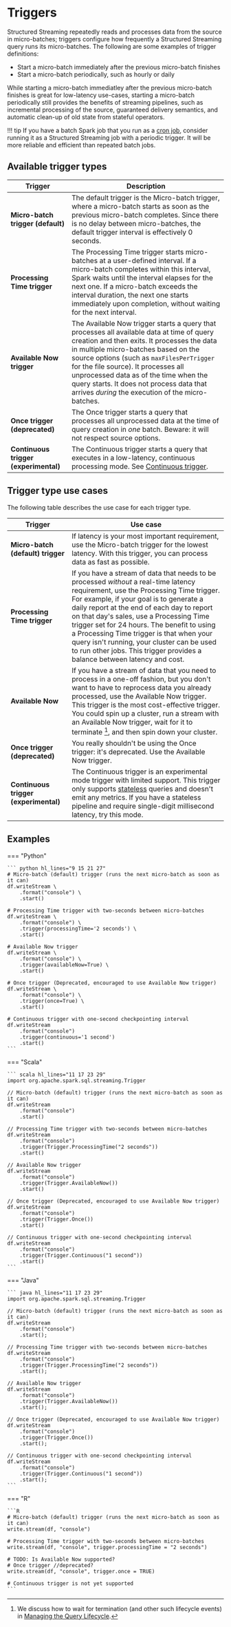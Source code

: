 <!-- 
[x] denotes that the article addresses the respective Google search:

spark structured streaming batch interval [x]
spark structured streaming continuous trigger [x]
spark structured streaming default trigger interval [x]
spark structured streaming trigger once [x]
spark structured streaming trigger [x]
spark structured streaming trigger once [x]
spark structured streaming trigger processingtime [x]
spark structured streaming interval [x]

-->


# Triggers

Structured Streaming repeatedly reads and processes data from the source in micro-batches; triggers configure how frequently a Structured Streaming query runs its micro-batches. The following are some examples of trigger definitions:

- Start a micro-batch immediately after the previous micro-batch finishes
- Start a micro-batch periodically, such as hourly or daily

While starting a micro-batch immediatley after the previous micro-batch finishes is great for low-latency use-cases, starting a micro-batch periodically still provides the benefits of streaming pipelines, such as incremental processing of the source, guaranteed delivery semantics, and automatic clean-up of old state from stateful operators.

<!-- TODO(neil): Add a link to the "migration" guide. -->
!!! tip
    If you have a batch Spark job that you run as a [cron job](https://wikipedia.org/wiki/Cron), consider running it as a Structured Streaming job with a periodic trigger. It will be more reliable and efficient than repeated batch jobs.

## Available trigger types

<!-- TODO(neil): is maxFilesPerTrigger really maxFilesPerMicroBatch? -->
| Trigger | Description                          |
| ----------- | ------------------------------------ |
| **Micro-batch trigger (default)**       | The default trigger is the Micro-batch trigger, where a micro-batch starts as soon as the previous micro-batch completes. Since there is no delay between micro-batches, the default trigger interval is effectively 0 seconds.  |
| **Processing Time trigger**      | The Processing Time trigger starts micro-batches at a user-defined interval. If a micro-batch completes within this interval, Spark waits until the interval elapses for the next one. If a micro-batch exceeds the interval duration, the next one starts immediately upon completion, without waiting for the next interval. |
| **Available Now trigger**    | The Available Now trigger starts a query that processes all available data at time of query creation and then exits. It processes the data in multiple micro-batches based on the source options (such as `maxFilesPerTrigger` for the file source). It processes all unprocessed data as of the time when the query starts. It does not process data that arrives _during_ the execution of the micro-batches. |
| **Once trigger (deprecated)** | The Once trigger starts a query that processes all unprocessed data at the time of query creation in _one_ batch. Beware: it will not respect source options.
| **Continuous trigger (experimental)** | The Continuous trigger starts a query that executes in a low-latency, continuous processing mode. See [Continuous trigger](). |

## Trigger type use cases

The following table describes the use case for each trigger type.

| Trigger | Use case |
| ----------- | ------------------------------------ |
| **Micro-batch (default) trigger**       | If latency is your most important requirement, use the Micro-batch trigger for the lowest latency. With this trigger, you can process data as fast as possible. |
| **Processing Time trigger**       | If you have a stream of data that needs to be processed _without_ a real-time latency requirement, use the Processing Time trigger. For example, if your goal is to generate a daily report at the end of each day to report on that day's sales, use a Processing Time trigger set for 24 hours. The benefit to using a Processing Time trigger is that when your query isn't running, your cluster can be used to run other jobs. This trigger provides a balance between latency and cost.  |
| **Available Now**    | If you have a stream of data that you need to process in a one-off fashion, but you don't want to have to reprocess data you already processed, use the Available Now trigger. This trigger is the most cost-effective trigger. You could spin up a cluster, run a stream with an Available Now trigger, wait for it to terminate [^1], and then spin down your cluster. |
| **Once trigger (deprecated)** | You really shouldn't be using the Once trigger: it's deprecated. Use the Available Now trigger. | 
| **Continuous trigger (experimental)** | The Continuous trigger is an experimental mode trigger with limited support. This trigger only supports [stateless]() queries and doesn't emit any metrics. If you have a stateless pipeline and require single-digit millisecond latency, try this mode. |

[^1]:
    We discuss how to wait for termination (and other such lifecycle events) in [Managing the Query Lifecycle]().

## Examples
 
=== "Python"

    ``` python hl_lines="9 15 21 27"
    # Micro-batch (default) trigger (runs the next micro-batch as soon as it can)
    df.writeStream \
        .format("console") \
        .start()

    # Processing Time trigger with two-seconds between micro-batches 
    df.writeStream \
        .format("console") \
        .trigger(processingTime='2 seconds') \
        .start()

    # Available Now trigger
    df.writeStream \
        .format("console") \
        .trigger(availableNow=True) \
        .start()

    # Once trigger (Deprecated, encouraged to use Available Now trigger)
    df.writeStream \
        .format("console") \
        .trigger(once=True) \
        .start()

    # Continuous trigger with one-second checkpointing interval
    df.writeStream
        .format("console")
        .trigger(continuous='1 second')
        .start()
    ```

=== "Scala"

    ``` scala hl_lines="11 17 23 29"
    import org.apache.spark.sql.streaming.Trigger

    // Micro-batch (default) trigger (runs the next micro-batch as soon as it can)
    df.writeStream
        .format("console")
        .start()

    // Processing Time trigger with two-seconds between micro-batches 
    df.writeStream
        .format("console")
        .trigger(Trigger.ProcessingTime("2 seconds"))
        .start()

    // Available Now trigger
    df.writeStream
        .format("console")
        .trigger(Trigger.AvailableNow())
        .start()

    // Once trigger (Deprecated, encouraged to use Available Now trigger)
    df.writeStream
        .format("console")
        .trigger(Trigger.Once())
        .start()

    // Continuous trigger with one-second checkpointing interval
    df.writeStream
        .format("console")
        .trigger(Trigger.Continuous("1 second"))
        .start()
    ```

=== "Java"

    ``` java hl_lines="11 17 23 29"
    import org.apache.spark.sql.streaming.Trigger

    // Micro-batch (default) trigger (runs the next micro-batch as soon as it can)
    df.writeStream
        .format("console")
        .start();

    // Processing Time trigger with two-seconds between micro-batches 
    df.writeStream
        .format("console")
        .trigger(Trigger.ProcessingTime("2 seconds"))
        .start();

    // Available Now trigger
    df.writeStream
        .format("console")
        .trigger(Trigger.AvailableNow())
        .start();

    // Once trigger (Deprecated, encouraged to use Available Now trigger)
    df.writeStream
        .format("console")
        .trigger(Trigger.Once())
        .start();

    // Continuous trigger with one-second checkpointing interval
    df.writeStream
        .format("console")
        .trigger(Trigger.Continuous("1 second"))
        .start();
    ```

=== "R"

    ```R
    # Micro-batch (default) trigger (runs the next micro-batch as soon as it can)
    write.stream(df, "console")

    # Processing Time trigger with two-seconds between micro-batches 
    write.stream(df, "console", trigger.processingTime = "2 seconds")

    # TODO: Is Available Now supported?
    # Once trigger //deprecated?
    write.stream(df, "console", trigger.once = TRUE)

    # Continuous trigger is not yet supported
    ```
